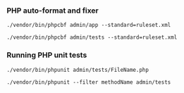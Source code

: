 ### PHP auto-format and fixer
```
./vendor/bin/phpcbf admin/app --standard=ruleset.xml
```
```
./vendor/bin/phpcbf admin/tests --standard=ruleset.xml
```

### Running PHP unit tests
```
./vendor/bin/phpunit admin/tests/FileName.php
```
```
./vendor/bin/phpunit --filter methodName admin/tests
```